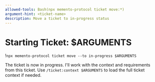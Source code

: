 ```yaml
---
allowed-tools: Bash(npx memento-protocol ticket move:*)
argument-hint: <ticket-name>
description: Move a ticket to in-progress status
---
```

# Starting Ticket: $ARGUMENTS

!`npx memento-protocol ticket move --to in-progress $ARGUMENTS`

The ticket is now in progress. I'll work with the context and requirements from this ticket.
Use `/ticket:context $ARGUMENTS` to load the full ticket context if needed.